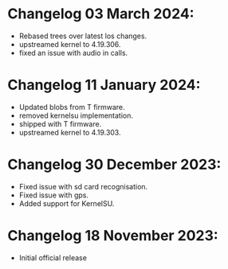 # Changelog 03 March 2024: 
- Rebased trees over latest los changes.
- upstreamed kernel to 4.19.306.
- fixed an issue with audio in calls.

# Changelog 11 January 2024: 
- Updated blobs from T firmware.
- removed kernelsu implementation.
- shipped with T firmware.
- upstreamed kernel to 4.19.303.

# Changelog 30 December 2023: 
- Fixed issue with sd card recognisation.
- Fixed issue with gps.
- Added support for KernelSU. 

# Changelog 18 November 2023: 
- Initial official release
